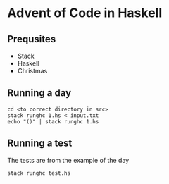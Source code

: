 # Advent of Code in Haskell

## Prequsites

- Stack
- Haskell
- Christmas

## Running a day

    cd <to correct directory in src>
    stack runghc 1.hs < input.txt
    echo "()" | stack runghc 1.hs

## Running a test

The tests are from the example of the day

    stack runghc test.hs
